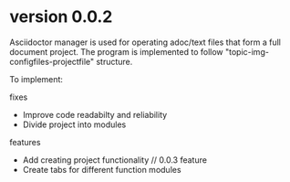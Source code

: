 version 0.0.2
=============

Asciidoctor manager is used for operating adoc/text files that form a full document project. The program is implemented to follow "topic-img-configfiles-projectfile" structure.

To implement:

fixes

+ Improve code readabilty and reliability
+ Divide project into modules

features

+ Add creating project functionality // 0.0.3 feature
+ Create tabs for different function modules
